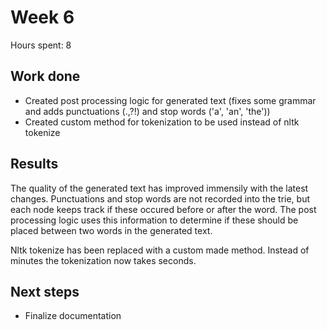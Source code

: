 # Week 6
Hours spent: 8

## Work done

- Created post processing logic for generated text (fixes some grammar and adds punctuations (.,?!) and stop words ('a', 'an', 'the'))
- Created custom method for tokenization to be used instead of nltk tokenize

## Results
The quality of the generated text has improved immensily with the latest changes. Punctuations and stop words are not recorded into
the trie, but each node keeps track if these occured before or after the word. The post processing logic uses this information to
determine if these should be placed between two words in the generated text.

Nltk tokenize has been replaced with a custom made method. Instead of minutes the tokenization now takes seconds.

## Next steps
- Finalize documentation